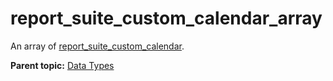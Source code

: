 # report\_suite\_custom\_calendar\_array

An array of [report\_suite\_custom\_calendar](r_report_suite_custom_calendar.md#).

**Parent topic:** [Data Types](../data_types/c_datatypes.md)

